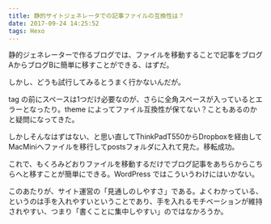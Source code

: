 ```yaml
---
title: 静的サイトジェネレータでの記事ファイルの互換性は？
date: 2017-09-24 14:25:52
tags: Hexo
---
```


静的ジェネレーターで作るブログでは、ファイルを移動することで記事をブログAからブログBに簡単に移すことができる、はずだ。

しかし、どうも試行してみるとうまく行かないんだが。

tag の前にスペースは1つだけ必要なのが、さらに全角スペースが入っているとエラーとなったり。theme によってファイル互換性が保てない？こともあるのかと疑問になってきた。

しかしそんなはずはない、と思い直してThinkPadT550からDropboxを経由してMacMiniへファイルを移行してpostsフォルダに入れて見た。移転成功。

これで、もくろみどおりファイルを移動するだけでブログ記事をあちらからこちらへと移すことが簡単にできる。WordPress ではこういうわけにはいかない。

このあたりが、サイト運営の「見通しのしやすさ」である。よくわかっている、というのは手を入れやすいということであり、手を入れるモチベーションが維持されやすい、つまり「書くことに集中しやすい」のではなかろうか。
